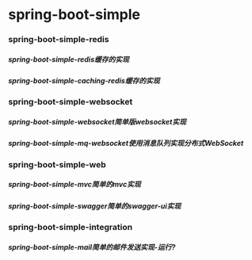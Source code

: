 # spring-boot-simple

### spring-boot-simple-redis
##### spring-boot-simple-redis缓存的实现
##### spring-boot-simple-caching-redis缓存的实现


### spring-boot-simple-websocket
##### spring-boot-simple-websocket简单版websocket实现
##### spring-boot-simple-mq-websocket使用消息队列实现分布式WebSocket


### spring-boot-simple-web
##### spring-boot-simple-mvc简单的mvc实现
##### spring-boot-simple-swagger简单的swagger-ui实现


### spring-boot-simple-integration
##### spring-boot-simple-mail简单的邮件发送实现-运行?


